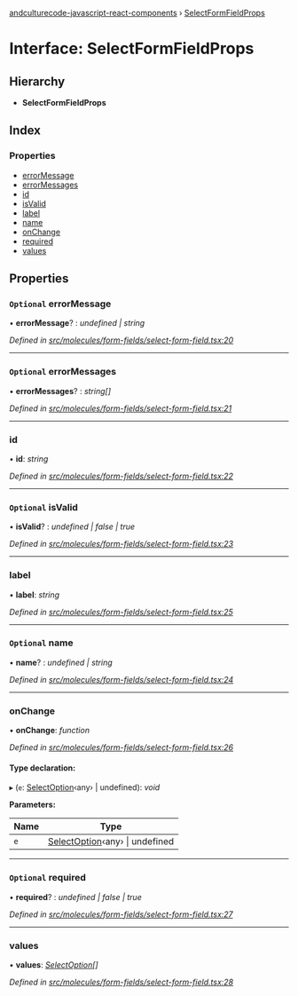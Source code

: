 [andculturecode-javascript-react-components](../README.md) › [SelectFormFieldProps](selectformfieldprops.md)

# Interface: SelectFormFieldProps

## Hierarchy

* **SelectFormFieldProps**

## Index

### Properties

* [errorMessage](selectformfieldprops.md#optional-errormessage)
* [errorMessages](selectformfieldprops.md#optional-errormessages)
* [id](selectformfieldprops.md#id)
* [isValid](selectformfieldprops.md#optional-isvalid)
* [label](selectformfieldprops.md#label)
* [name](selectformfieldprops.md#optional-name)
* [onChange](selectformfieldprops.md#onchange)
* [required](selectformfieldprops.md#optional-required)
* [values](selectformfieldprops.md#values)

## Properties

### `Optional` errorMessage

• **errorMessage**? : *undefined | string*

*Defined in [src/molecules/form-fields/select-form-field.tsx:20](https://github.com/AndcultureCode/AndcultureCode.JavaScript.React.Components/blob/d179e3a/src/molecules/form-fields/select-form-field.tsx#L20)*

___

### `Optional` errorMessages

• **errorMessages**? : *string[]*

*Defined in [src/molecules/form-fields/select-form-field.tsx:21](https://github.com/AndcultureCode/AndcultureCode.JavaScript.React.Components/blob/d179e3a/src/molecules/form-fields/select-form-field.tsx#L21)*

___

###  id

• **id**: *string*

*Defined in [src/molecules/form-fields/select-form-field.tsx:22](https://github.com/AndcultureCode/AndcultureCode.JavaScript.React.Components/blob/d179e3a/src/molecules/form-fields/select-form-field.tsx#L22)*

___

### `Optional` isValid

• **isValid**? : *undefined | false | true*

*Defined in [src/molecules/form-fields/select-form-field.tsx:23](https://github.com/AndcultureCode/AndcultureCode.JavaScript.React.Components/blob/d179e3a/src/molecules/form-fields/select-form-field.tsx#L23)*

___

###  label

• **label**: *string*

*Defined in [src/molecules/form-fields/select-form-field.tsx:25](https://github.com/AndcultureCode/AndcultureCode.JavaScript.React.Components/blob/d179e3a/src/molecules/form-fields/select-form-field.tsx#L25)*

___

### `Optional` name

• **name**? : *undefined | string*

*Defined in [src/molecules/form-fields/select-form-field.tsx:24](https://github.com/AndcultureCode/AndcultureCode.JavaScript.React.Components/blob/d179e3a/src/molecules/form-fields/select-form-field.tsx#L24)*

___

###  onChange

• **onChange**: *function*

*Defined in [src/molecules/form-fields/select-form-field.tsx:26](https://github.com/AndcultureCode/AndcultureCode.JavaScript.React.Components/blob/d179e3a/src/molecules/form-fields/select-form-field.tsx#L26)*

#### Type declaration:

▸ (`e`: [SelectOption](selectoption.md)‹any› | undefined): *void*

**Parameters:**

Name | Type |
------ | ------ |
`e` | [SelectOption](selectoption.md)‹any› &#124; undefined |

___

### `Optional` required

• **required**? : *undefined | false | true*

*Defined in [src/molecules/form-fields/select-form-field.tsx:27](https://github.com/AndcultureCode/AndcultureCode.JavaScript.React.Components/blob/d179e3a/src/molecules/form-fields/select-form-field.tsx#L27)*

___

###  values

• **values**: *[SelectOption](selectoption.md)[]*

*Defined in [src/molecules/form-fields/select-form-field.tsx:28](https://github.com/AndcultureCode/AndcultureCode.JavaScript.React.Components/blob/d179e3a/src/molecules/form-fields/select-form-field.tsx#L28)*
